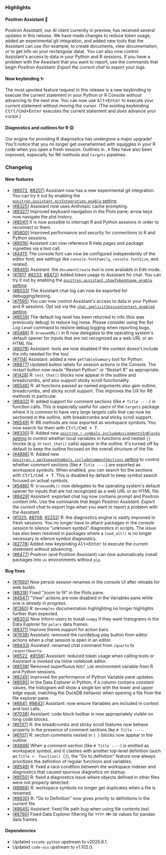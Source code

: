 ### Highlights

#### Positron Assistant 🤖

Positron Assistant, our AI client currently in preview, has received several updates in this release. We have made changes to reduce token usage, added an experimental git integration, and added new tools that the Assistant can use (for example, to create documents, view documentation, or to get info on your rectangular data). You can also now control Assistant's access to data in your Python and R sessions. If you have a problem with the Assistant that you want to report, use the commands that begin _Positron Assistant: Export the current chat_ to export your logs.

#### New keybinding ✨

The most upvoted feature request in this release is a new keybinding to execute the current statement in your Python or R Console _without_ advancing to the next one. You can now use <kbd>Alt+Enter</kbd> to execute your current statement without moving the cursor. (The existing keybinding <kbd>Ctrl/Cmd+Enter</kbd> executes the current statement and _does_ advance your cursor.)

#### Diagnostics and outlines for R 😌

Our engine for providing R diagnostics has undergone a major upgrade! You'll notice that you no longer get overwhelmed with squiggles in your R code when you open a fresh session. Outlines in `.R` files have also been improved, especially for R6 methods and `targets` pipelines.

<div id="checkbox"></div>

### Changelog

#### New features

- [[#8072](https://github.com/posit-dev/positron/issues/8072), [#8207](https://github.com/posit-dev/positron/issues/8207)] Assistant now has a new experimental git integration. You can try it out by enabling the [`positron.assistant.gitIntegration.enable` setting](positron://settings/positron.assistant.gitIntegration.enable).
- [[#8325](https://github.com/posit-dev/positron/issues/8325)] Assistant now uses Anthropic cache prompting.
- [[#8327](https://github.com/posit-dev/positron/issues/8327)] Improved keyboard navigation in the Plots pane; arrow keys now navigate the plot history.
- [[#8041](https://github.com/posit-dev/positron/issues/8041)] It is now possible to interrupt R and Python sessions in order to reconnect to them.
- [[#5800](https://github.com/posit-dev/positron/issues/5800)] Improved performance and security for connections to R and Python sessions.
- [[#8016](https://github.com/posit-dev/positron/issues/8016)] Assistant can now reference R help pages and package vignettes via a tool call.
- [[#4411](https://github.com/posit-dev/positron/issues/4411)] The console font can now be configured independently of the editor font; see settings like `console.fontFamily`, `console.fontSize`, and related.
- [[#8465](https://github.com/posit-dev/positron/issues/8465)] Assistant: the `documentCreate` tool is now available in Edit mode.
- [[#7817](https://github.com/posit-dev/positron/issues/7807), [#8233](https://github.com/posit-dev/positron/issues/8233), [#8472](https://github.com/posit-dev/positron/issues/8472)] Added token usage to Assistant for chat. You can try it out by enabling the [`positron.assistant.showTokenUsage.enable` setting](positron://settings/positron.assistant.showTokenUsage.enable).
- [[#8033](https://github.com/posit-dev/positron/issues/8033)] The Assistant chat log can now be exported for debugging/testing.
- [[#7595](https://github.com/posit-dev/positron/issues/7595)] You can now control Assistant's access to data in your Python and R sessions. Opt out via the [`chat.implicitSessionContext.enabled` setting](positron://settings/chat.implicitSessionContext.enabled).
- [[#8539](https://github.com/posit-dev/positron/issues/8539)] The default log level has been returned to info (this was previously debug) to reduce log noise. Please consider using the _Set Log Level_ command to restore debug logging when reporting bugs. 
- [[#5486](https://github.com/posit-dev/positron/issues/5486)] R: `browseURL()` in R now delegates to the operating system's default opener for inputs that are not recognized as a web URL or an HTML file.
- [[#8078](https://github.com/posit-dev/positron/issues/8078)] Assistant: tools are now disabled if the context doesn't include the info needed for the tool.
- [[#7114](https://github.com/posit-dev/positron/issues/7114)] Assistant: added a new `getTableSummary` tool for Python.
- [[#8677](https://github.com/posit-dev/positron/issues/8677)] Updated button labels for session actions in the Console. The restart button now reads "Restart Python" or "Restart R" as appropriate.
- [[#1428](https://github.com/posit-dev/positron/issues/1428)] R: `test_that()` blocks now appear in the outline and breadcrumbs, and also support sticky scroll functionality.
- [[#6546](https://github.com/posit-dev/positron/issues/6546)] R: all functions passed as named arguments also gain outline, breadcrumbs, and sticky scroll support. This improves the UX for R6 methods in particular.
- [[#8402](https://github.com/posit-dev/positron/issues/8402)] R: added support for comment sections (like `# Title ----`) in function calls. This is especially useful for users of the `targets` package where it is common to have very large targets calls that can now be sectioned in the outline, with breadcrumbs and sticky scroll support.
- [[#6549](https://github.com/posit-dev/positron/issues/6549)] R: R6 methods are now exported as workspace symbols. You now search for them with <kbd>Ctrl/Cmd + T</kbd>.
- [[#8330](https://github.com/posit-dev/positron/issues/8330)] R: Added new [`positron.r.symbols.includeAssignmentsInBlocks` setting](positron://settings/positron.r.symbols.includeAssignmentsInBlocks) to control whether local variables in functions and nested `{}` blocks (e.g. in `test_that()` calls) appear in the outline. It's turned off by default to keep the outline focused on the overall structure of the file.
- [[#4886](https://github.com/posit-dev/positron/issues/4886)] R: Added new [`positron.r.workspaceSymbols.includeCommentSections` setting](positron://settings/positron.r.workspaceSymbols.includeCommentSections) to control whether comment sections (like `# Title ----`) are exported as workspace symbols. When enabled, you can search for the sections with <kbd>Ctrl/Cmd + T</kbd>. This is disabled by default to keep symbol search focused on actual symbols.
- [[#5486](https://github.com/posit-dev/positron/issues/5486)] R: `browseURL()` now delegates to the operating system's default opener for inputs that are not recognized as a web URL or an HTML file.
- [[#8429](https://github.com/posit-dev/positron/issues/8429)] Assistant: exported chat log now contains prompt and Positron context info. Use the commands that begin _Positron Assistant: Export the current chat_ to export logs when you want to report a problem with the Assistant.
- [[#1325](https://github.com/posit-dev/positron/issues/1325), [#8708](https://github.com/posit-dev/positron/issues/8708), [#2252](https://github.com/posit-dev/positron/issues/2252)] R: the diagnostics engine is vastly improved in fresh sessions. You no longer have to attach packages in the console session to silence "unknown symbol" diagnostics in scripts. The issue has also been resolved in packages where a `load_all()` is no longer necessary to silence symbol diagnostics.
- [[#2778](https://github.com/posit-dev/positron/issues/2778)] Added new keybinding <kbd>Alt+Enter</kbd> to execute the current statement _without_ advancing.
- [[#6477](https://github.com/posit-dev/positron/issues/6477)] Positron (and Positron Assistant) can now automatically install packages into `uv` environments without `pip`.

#### Bug fixes

- [[#7692](https://github.com/posit-dev/positron/issues/7692)] Now persist session renames in the console UI after reloads for web builds.
- [[#8318](https://github.com/posit-dev/positron/issues/8318)] Fixed "zoom to fit" in the Plots pane.
- [[#4547](https://github.com/posit-dev/positron/issues/4547)] "View" actions are now disabled in the Variables pane while one is already in progress.
- [[#1360](https://github.com/posit-dev/positron/issues/1360)] R: `@examples` documentation highlighting no longer highlights further than expected.
- [[#8203](https://github.com/posit-dev/positron/issues/8203)] Now inform users to install `numpy` if they want histograms in the Data Explorer for `polars` data frames.
- [[#8371](https://github.com/posit-dev/positron/issues/8371)] Improve theme support for action bars.
- [[#7638](https://github.com/posit-dev/positron/issues/7638)] Assistant: removed the run/debug play button from editor actions when a chat session is open in an editor.
- [[#8433](https://github.com/posit-dev/positron/issues/8433)] Assistant: renamed chat command from `/quarto` to `/exportQuarto`.
- [[#8522](https://github.com/posit-dev/positron/issues/8522), [#8556](https://github.com/posit-dev/positron/issues/8566)] Assistant: reduced token usage when calling tools or Assistant is invoked via inline notebook editor.
- [[#8538](https://github.com/posit-dev/positron/issues/8538)] Removed superfluous `RUST_LOG` environment variable from R and Python sessions.
- [[#8245](https://github.com/posit-dev/positron/issues/8245)] Improved the performance of Python Variable pane updates.
- [[#8095](https://github.com/posit-dev/positron/issues/8095)] In the Data Explorer in Python, if a column contains constant values, the histogram will show a single bin with the lower and upper edge equal, matching the DuckDB behavior when opening a file from the file explorer pane.
- [[#8641](https://github.com/posit-dev/positron/issues/8641), [#8642](https://github.com/posit-dev/positron/issues/8642)] Assistant: now ensure Variables are included in context and tool calls.
- [[#7038](https://github.com/posit-dev/positron/issues/7038)] Assistant: code block toolbar is now appropriately visible on long code blocks.
- [[#6137](https://github.com/posit-dev/positron/issues/6137)] R: the breadcrumbs and sticky scroll features now behave properly in the presence of comment sections like `# Title ----`.
- [[#6107](https://github.com/posit-dev/positron/issues/6107)] R: section comments nested in `{ }` blocks now appear in the outline.
- [[#4886](https://github.com/posit-dev/positron/issues/4886)] When a comment section (like `# Title ----`) is emitted as workspace symbol, and it clashes with another top-level definition (such as `Title <- function() {}`), the "Go to definition" feature now always prioritizes the definition of regular functions and variables.
- [[#8549](https://github.com/posit-dev/positron/issues/8549)] R: fixed a race condition between the workspace indexer and diagnostics that caused spurious diagnotics on startup.
- [[#8550](https://github.com/posit-dev/positron/issues/8550)] R: fixed a diagnostics issue where objects defined in other files were not properly detected.
- [[#8668](https://github.com/posit-dev/positron/issues/8668)] R: workspace symbols no longer get duplicates when a file is renamed.
- [[#8630](https://github.com/posit-dev/positron/issues/8630)] R: "Go to Definition" now gives priority to definitions in the current file.
- [[#8645](https://github.com/posit-dev/positron/issues/8645)] Assistant: fixed file path bug when using file contents tool.
- [[#8760](https://github.com/posit-dev/positron/issues/8760)] Fixed Data Explorer filtering for `YYYY-MM-DD` values for pandas data frames.

#### Dependencies

- Updated `vscode-python` upstream to v2025.8.1.
- Updated `code-oss` upstream to v1.102.0.